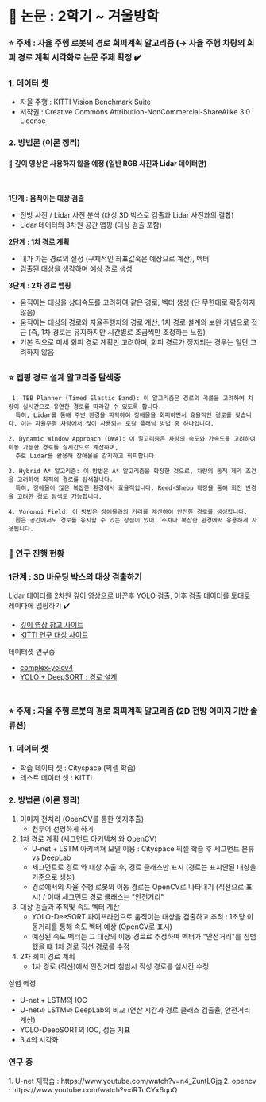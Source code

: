 # 🥇 논문 : 2학기 ~ 겨울방학
### :star: 주제 : 자율 주행 로봇의 경로 회피계획 알고리즘 (→ 자율 주행 차량의 회피 경로 계획 시각화로 논문 주제 확정 ✔️
<h3>1. 데이터 셋</h3>

- 자율 주행 : KITTI Vision Benchmark Suite
- 저작권 : Creative Commons Attribution-NonCommercial-ShareAlike 3.0 License

<h3>2. 방법론 (이론 정리)</h3>
<h4>🥈 깊이 영상은 사용하지 않을 예정 (일반 RGB 사진과 Lidar 데이터만)</h4><br>

**1단계 : 움직이는 대상 검출**
- 전방 사진 / Lidar 사진 분석 (대상 3D 박스로 검출과 Lidar 사진과의 결합)
- Lidar 데이터의 3차원 공간 맵핑 (대상 검출 포함)

**2단계 : 1차 경로 계획**
- 내가 가는 경로의 설정 (구체적인 좌표값혹은 예상으로 계산), 벡터
- 검출된 대상을 생각하며 예상 경로 생성

**3단계 : 2차 경로 맵핑**
- 움직이는 대상을 상대속도를 고려하여 같은 경로, 벡터 생성 (단 무한대로 확장하지 않음)
- 움직이는 대상의 경로와 자율주행차의 경로 계산, 1차 경로 설계의 보완 개념으로 접근 (즉, 1차 경로는 유지하지만 시간별로 조금씩만 조정하는 느낌)
- 기본 적으로 미세 회피 경로 계획만 고려하며, 회피 경로가 정지되는 경우는 일단 고려하지 않음 <br>
##
### :star: 맵핑 경로 설계 알고리즘 탐색중
<pre><code> 1. TEB Planner (Timed Elastic Band): 이 알고리즘은 경로의 곡률을 고려하여 차량이 실시간으로 유연한 경로를 따라갈 수 있도록 합니다. 
  특히, Lidar를 통해 주변 환경을 파악하여 장애물을 회피하면서 효율적인 경로를 찾습니다. 이는 자율주행 차량에서 많이 사용되는 로컬 플래닝 방법 중 하나입니다​.
  
2. Dynamic Window Approach (DWA): 이 알고리즘은 차량의 속도와 가속도를 고려하여 이동 가능한 경로를 실시간으로 계산하며, 
  주로 Lidar를 활용해 장애물을 감지하고 회피합니다​.
  
3. Hybrid A* 알고리즘: 이 방법은 A* 알고리즘을 확장한 것으로, 차량의 동적 제약 조건을 고려하여 최적의 경로를 탐색합니다. 
  특히, 장애물이 많은 복잡한 환경에서 효율적입니다. Reed-Shepp 확장을 통해 회전 반경을 고려한 경로 탐색도 가능합니다​.
  
4. Voronoi Field: 이 방법은 장애물과의 거리를 계산하여 안전한 경로를 생성합니다. 
  좁은 공간에서도 경로를 유지할 수 있는 장점이 있어, 주차나 복잡한 환경에서 유용하게 사용됩니다​.
</code></pre>

##
### 🏴 연구 진행 현황
### 1단계 : 3D 바운딩 박스의 대상 검출하기
Lidar 데이터를 2차원 깊이 영상으로 바꾼후 YOLO 검출, 이후 검출 데이터를 토대로 레이다에 맵핑하기 ✔️
- [깊이 영상 참고 사이트](https://velog.io/@happy_quokka/Sensor-Fusion-%ED%94%84%EB%A1%9C%EC%A0%9D%ED%8A%B8-3.-LiDAR-Projection-%EA%B3%BC%EC%A0%95-%EB%B0%8F-%EA%B5%AC%ED%98%84-Open3D-Mayavi)
- [KITTI 연구 대상 사이트](https://github.com/kuixu/kitti_object_vis?tab=readme-ov-file)

데이터셋 연구중

- [complex-yolov4](https://www.youtube.com/watch?v=F3IEobi7Li4)
- [YOLO + DeepSORT : 경로 설계](https://www.youtube.com/watch?v=w80cToFgto8) <br><br>
##
### :star: 주제 : 자율 주행 로봇의 경로 회피계획 알고리즘 (2D 전방 이미지 기반 솔류션)
<h3>1. 데이터 셋</h3>

- 학습 데이터 셋 : Cityspace (픽셀 학습)
- 테스트 데이터 셋 : KITTI

<h3>2. 방법론 (이론 정리)</h3>

1. 이미지 전처리 (OpenCV를 통한 엣지추출)
   - 컨투어 선명하게 하기
2. 1차 경로 계획 (세그먼트 아키텍쳐 와 OpenCV)
   - U-net + LSTM 아키텍쳐 모델 이용 : Cityspace 픽셀 학습 후 세그먼트 분류 vs DeepLab
   - 세그먼트로 경로 와 대상 추출 후, 경로 클래스만 표시 (경로는 표시안된 대상을 기준으로 생성)
   - 경로에서의 자율 주행 로봇의 이동 경로는 OpenCV로 나타내기 (직선으로 표시) / 이때 세그먼트 경로 클래스는 "안전거리"
3. 대상 검출과 추척및 속도 벡터 계산
   - YOLO-DeeSORT 파이프라인으로 움직이는 대상을 검출하고 추적 : 1초당 이동거리를 통해 속도 벡터 예상 (OpenCV로 표시)
   - 예상된 속도 벡터는 그 대상의 이동 경로로 추정하며 벡터가 "안전거리"를 침범했을 떄 1차 경로 직선 경로를 수정
4. 2차 회피 경로 계획
   - 1차 경로 (직선)에서 안전거리 침범시 직성 경로를 실시간 수정

실험 예정
- U-net + LSTM의 IOC
- U-net과 LSTM과 DeepLab의 비교 (연산 시간과 경로 클래스 검출율, 안전거리 계산)
- YOLO-DeepSORT의 IOC, 성능 지표
- 3,4의 시각화

<h3>연구 중</h3>
1. U-net 재학습 : https://www.youtube.com/watch?v=n4_ZuntLGjg
2. opencv : https://www.youtube.com/watch?v=iRTuCYx6quQ

